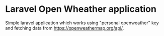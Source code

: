 # Laravel Open Wheather application
Simple laravel application which works using "personal openweather" key and fetching data from https://openweathermap.org/api/.